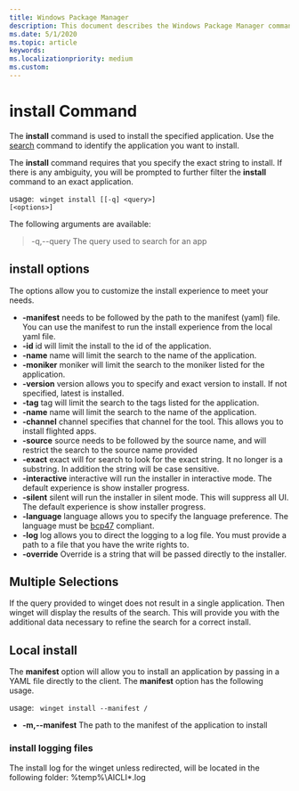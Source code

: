 ```yaml
---
title: Windows Package Manager
description: This document describes the Windows Package Manager command: install.
ms.date: 5/1/2020
ms.topic: article
keywords:  
ms.localizationpriority: medium
ms.custom:  
---
```





# install Command
The <b>install</b> command is used to install the specified application.   Use the [search](search.md) command to identify the application you want to install.  

The <b>install</b> command requires that you specify the exact string to install.  If there is any ambiguity, you will be prompted to further filter the  <b>install</b> command to  an exact application.

usage: <code> winget install [[-q] \<query>] [\<options>]</code>

The following arguments are available:
>-q,--query     The query used to search for an app

## install options
The options allow you to customize the install experience to meet your needs.
* **-manifest**   needs to be followed by the path to the manifest (yaml) file.  You can use the manifest to run the install experience from the local yaml file.
* **-id**        id will limit the install to the id of the application.   
* **-name**      name will limit the search to the name of the application.
* **-moniker**    moniker will limit the search to the moniker listed for the application.
* **-version**    version allows you to specify and exact version to install.  If not specified, latest is installed.
* **-tag**        tag will limit the search to the tags listed for the application.
* **-name**       name will limit the search to the name of the application.
* **-channel**    channel specifies that channel for the tool.  This allows you to install flighted apps.
* **-source**     source needs to be followed by the source name, and will restrict the search to the source name provided
* **-exact**       exact will for search to look for the exact string.  It no longer is a substring.  In addition the string will be case sensitive.
* **-interactive** interactive will run the installer in interactive mode.  The default experience is show installer progress.
* **-silent**     silent will run the installer in silent mode.  This will suppress all UI. The default experience is show installer progress.
* **-language**   language allows you to specify the language preference.  The language must be [bcp47](https://www.w3.org/International/articles/language-tags/) compliant.
* **-log**        log allows you to direct the logging to a log file.  You must provide a path to a file that you have the write rights to.
* **-override**   Override is a string that will be passed directly to the installer.   



## Multiple Selections 
If the query provided to winget does not result in a single application.  Then winget will display the results of the search.  This will provide you with the additional data necessary to refine the search for a correct install. 

## Local install
The <b>manifest</b> option will allow you to install an application by passing in a YAML file directly to the client.  The <b>manifest</b> option has the following usage.

usage: <code> winget install --manifest /<file></code>


 * **-m,--manifest** The path to the manifest of the application to install


### install logging files
The install log for the winget unless redirected, will be located in the following folder:
%temp%\AICLI\*.log

 
